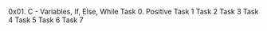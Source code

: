 0x01. C - Variables, If, Else, While
Task 0. Positive
Task 1
Task 2
Task 3
Task 4
Task 5
Task 6
Task 7
